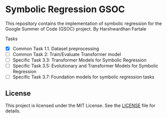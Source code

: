 # Symbolic Regression GSOC

This repository contains the implementation of symbolic regression for the Google Summer of Code (GSOC) project.
By Harshwardhan Fartale

Tasks

- [x] Common Task 1.1. Dataset preprocessing
- [ ] Common Task 2: Train/Evaluate Transformer model
- [ ] Specific Task 3.3: Transformer Models for Symbolic Regression
- [ ] Specific Task 3.5: Evolutionary and Transformer Models for Symbolic Regression
- [ ] Specific Task 3.7: Foundation models for symbolic regression tasks

## License

This project is licensed under the MIT License. See the [LICENSE](LICENSE) file for details.
